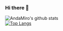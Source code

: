 ### Hi there 👋

![AndaMiro's github stats](https://github-readme-stats.vercel.app/api?username=AndaMiro&show_icons=true&theme=radical)
</br>
[![Top Langs](https://github-readme-stats.vercel.app/api/top-langs/?username=AndaMiro)](https://github.com/anuraghazra/github-readme-stats)
<!--
**AndaMiro/AndaMiro** is a ✨ _special_ ✨ repository because its `README.md` (this file) appears on your GitHub profile.

Here are some ideas to get you started:

- 🔭 I’m currently working on ...
- 🌱 I’m currently learning ...
- 👯 I’m looking to collaborate on ...
- 🤔 I’m looking for help with ...
- 💬 Ask me about ...
- 📫 How to reach me: ...
- 😄 Pronouns: ...
- ⚡ Fun fact: ...
-->
